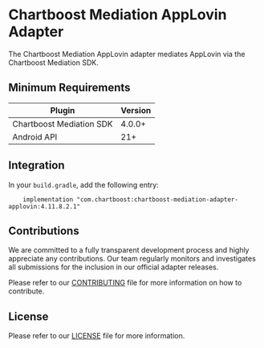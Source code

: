 # Chartboost Mediation AppLovin Adapter

The Chartboost Mediation AppLovin adapter mediates AppLovin via the Chartboost Mediation SDK.

## Minimum Requirements

| Plugin                   | Version |
| ------------------------ | ------- |
| Chartboost Mediation SDK | 4.0.0+  |
| Android API              | 21+     |

## Integration

In your `build.gradle`, add the following entry:
```
    implementation "com.chartboost:chartboost-mediation-adapter-applovin:4.11.8.2.1"
```

## Contributions

We are committed to a fully transparent development process and highly appreciate any contributions. Our team regularly monitors and investigates all submissions for the inclusion in our official adapter releases.

Please refer to our [CONTRIBUTING](https://github.com/ChartBoost/chartboost-mediation-android-adapter-applovin/blob/main/CONTRIBUTING.md) file for more information on how to contribute.

## License

Please refer to our [LICENSE](https://github.com/ChartBoost/chartboost-mediation-android-adapter-applovin/blob/main/LICENSE.md) file for more information.
